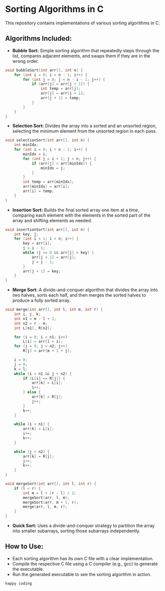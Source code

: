 # Sorting Algorithms in C

This repository contains implementations of various sorting algorithms in C.

## Algorithms Included:

- **Bubble Sort:** Simple sorting algorithm that repeatedly steps through the list, compares adjacent elements, and swaps them if they are in the wrong order.

```c
void bubbleSort(int arr[], int n) {
    for (int i = 0; i < n - 1; i++) {
        for (int j = 0; j < n - i - 1; j++) {
            if (arr[j] > arr[j + 1]) {
                int temp = arr[j];
                arr[j] = arr[j + 1];
                arr[j + 1] = temp;
            }
        }
    }
}
```

- **Selection Sort:** Divides the array into a sorted and an unsorted region, selecting the minimum element from the unsorted region in each pass.

```c
void selectionSort(int arr[], int n) {
    int minIdx;
    for (int i = 0; i < n - 1; i++) {
        minIdx = i;
        for (int j = i + 1; j < n; j++) {
            if (arr[j] < arr[minIdx]) {
                minIdx = j;
            }
        }
        int temp = arr[minIdx];
        arr[minIdx] = arr[i];
        arr[i] = temp;
    }
}
```

- **Insertion Sort:** Builds the final sorted array one item at a time, comparing each element with the elements in the sorted part of the array and shifting elements as needed.

```c
void insertionSort(int arr[], int n) {
    int key, j;
    for (int i = 1; i < n; i++) {
        key = arr[i];
        j = i - 1;
        while (j >= 0 && arr[j] > key) {
            arr[j + 1] = arr[j];
            j = j - 1;
        }
        arr[j + 1] = key;
    }
}
```
- **Merge Sort:** A divide-and-conquer algorithm that divides the array into two halves, sorts each half, and then merges the sorted halves to produce a fully sorted array.

```c
void merge(int arr[], int l, int m, int r) {
    int i, j, k;
    int n1 = m - l + 1;
    int n2 = r - m;
    int L[n1], R[n2];

    for (i = 0; i < n1; i++)
        L[i] = arr[l + i];
    for (j = 0; j < n2; j++)
        R[j] = arr[m + 1 + j];

    i = 0;
    j = 0;
    k = l;
    while (i < n1 && j < n2) {
        if (L[i] <= R[j]) {
            arr[k] = L[i];
            i++;
        } else {
            arr[k] = R[j];
            j++;
        }
        k++;
    }

    while (i < n1) {
        arr[k] = L[i];
        i++;
        k++;
    }

    while (j < n2) {
        arr[k] = R[j];
        j++;
        k++;
    }
}

void mergeSort(int arr[], int l, int r) {
    if (l < r) {
        int m = l + (r - l) / 2;
        mergeSort(arr, l, m);
        mergeSort(arr, m + 1, r);
        merge(arr, l, m, r);
    }
}
```

- **Quick Sort:** Uses a divide-and-conquer strategy to partition the array into smaller subarrays, sorting those subarrays independently.

## How to Use:

- Each sorting algorithm has its own C file with a clear implementation.
- Compile the respective C file using a C compiler (e.g., gcc) to generate the executable.
- Run the generated executable to see the sorting algorithm in action.

`happy coding`


